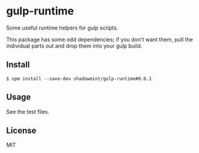 # gulp-runtime

Some useful runtime helpers for gulp scripts.

This package has some odd dependencies; if you don't want them, pull the
individual parts out and drop them into your gulp build.

## Install

```
$ npm install --save-dev shadowmint/gulp-runtime#0.0.1
```

## Usage

See the test files.

## License

MIT
